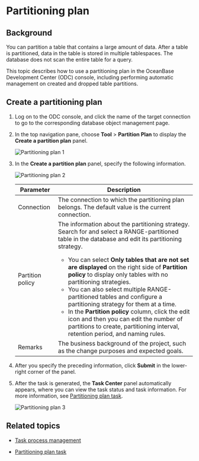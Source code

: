 # Partitioning plan

## Background

You can partition a table that contains a large amount of data. After a table is partitioned, data in the table is stored in multiple tablespaces. The database does not scan the entire table for a query.

This topic describes how to use a partitioning plan in the OceanBase Development Center (ODC) console, including performing automatic management on created and dropped table partitions.

## Create a partitioning plan

1. Log on to the ODC console, and click the name of the target connection to go to the corresponding database object management page.

2. In the top navigation pane, choose **Tool** > **Partition Plan** to display the **Create a partition plan** panel.


   ![Partitioning plan 1](https://obbusiness-private.oss-cn-shanghai.aliyuncs.com/doc/img/odc/400/%E5%88%86%E5%8C%BA%E8%AE%A1%E5%88%921-EN.png)

3. In the **Create a partition plan** panel, specify the following information.

   ![Partitioning plan 2](https://obbusiness-private.oss-cn-shanghai.aliyuncs.com/doc/img/odc/400/%E5%88%86%E5%8C%BA%E5%92%8C%E5%BD%B1%E5%AD%90%E8%A1%A8/%E5%88%86%E5%8C%BA%E8%AE%A1%E5%88%92-2-EN.png)

   | **Parameter** | **Description** |
   |---------|-----------------------------------------------------------------------------------------------------------------------------------------------------------------------------------------------------------------------------------------------------------------------------------------------------|
   | Connection | The connection to which the partitioning plan belongs. The default value is the current connection.  |
   | Partition policy | The information about the partitioning strategy. Search for and select a RANGE-partitioned table in the database and edit its partitioning strategy.  <ul><li> You can select **Only tables that are not set are displayed** on the right side of **Partition policy** to display only tables with no partitioning strategies.  </li><li> You can also select multiple RANGE-partitioned tables and configure a partitioning strategy for them at a time. </li><li> In the **Partition policy** column, click the edit icon and then you can edit the number of partitions to create, partitioning interval, retention period, and naming rules. </li></ul> |
   | Remarks | The business background of the project, such as the change purposes and expected goals.  |

4. After you specify the preceding information, click **Submit** in the lower-right corner of the panel.

5. After the task is generated, the **Task Center** panel automatically appears, where you can view the task status and task information. For more information, see [Partitioning plan task](../9.web-odc-task-management/6.web-odc-partition-scheme-task.md).

   ![Partitioning plan 3](https://obbusiness-private.oss-cn-shanghai.aliyuncs.com/doc/img/odc/400/%E5%88%86%E5%8C%BA%E5%92%8C%E5%BD%B1%E5%AD%90%E8%A1%A8/%E5%88%86%E5%8C%BA%E8%AE%A1%E5%88%92%E5%88%97%E8%A1%A83-EN.png)


## Related topics

* [Task process management](../4.web-odc-public-resource-management/4.web-odc-task-process.md)


* [Partitioning plan task](../9.web-odc-task-management/6.web-odc-partition-scheme-task.md)